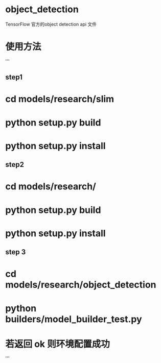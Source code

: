 # object_detection
TensorFlow 官方的object detection api 文件 
# 使用方法
  '''
  ## step1 
  #  cd models/research/slim 
  #  python setup.py build 
  #  python setup.py install 
  ## step2
  #  cd models/research/
  #  python setup.py build
  #  python setup.py install 
  ## step 3
  #  cd models/research/object_detection
  #  python builders/model_builder_test.py
  # 若返回 ok 则环境配置成功
  '''
